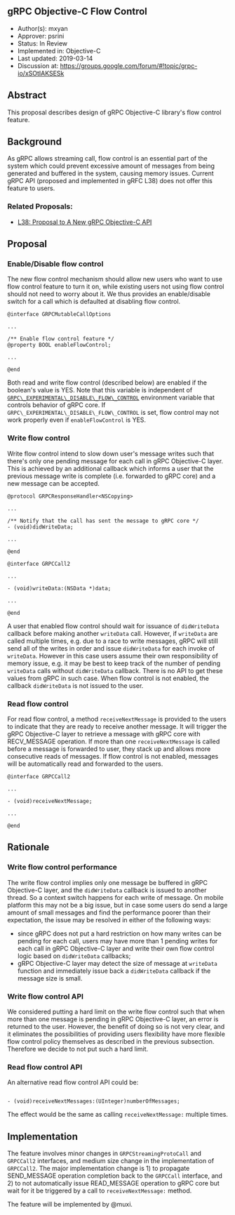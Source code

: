 gRPC Objective-C Flow Control
----
* Author(s): mxyan
* Approver: psrini
* Status: In Review
* Implemented in: Objective-C
* Last updated: 2019-03-14
* Discussion at: https://groups.google.com/forum/#!topic/grpc-io/xSOtIAKSESk

## Abstract

This proposal describes design of gRPC Objective-C library's flow control feature.

## Background

As gRPC allows streaming call, flow control is an essential part of the system
which could prevent excessive amount of messages from being generated and
buffered in the system, causing memory issues. Current gRPC API (proposed and
implemented in gRFC L38) does not offer this feature to users.

### Related Proposals: 
* [L38: Proposal to A New gRPC Objective-C
  API](https://github.com/grpc/proposal/blob/master/L38-objc-api-upgrade.md)

## Proposal

### Enable/Disable flow control
The new flow control mechanism should allow new users who want to use flow
control feature to turn it on, while existing users not using flow control
should not need to worry about it. We thus provides an enable/disable switch
for a call which is defaulted at disabling flow control.

```
@interface GRPCMutableCallOptions

...

/** Enable flow control feature */
@property BOOL enableFlowControl;

...

@end
```

Both read and write flow control (described below) are enabled if the boolean's
value is YES. Note that this variable is independent of
[`GRPC\_EXPERIMENTAL\_DISABLE\_FLOW\_CONTROL`](https://github.com/grpc/grpc/blob/master/doc/environment_variables.md)
environment variable that controls behavior of gRPC core. If
`GRPC\_EXPERIMENTAL\_DISABLE\_FLOW\_CONTROL` is set, flow control may not work
properly even if `enableFlowControl` is YES.

### Write flow control
Write flow control intend to slow down user's message writes such that there's
only one pending message for each call in gRPC Objective-C layer. This is
achieved by an additional callback which informs a user that the previous
message write is complete (i.e. forwarded to gRPC core) and a new message can
be accepted.

```
@protocol GRPCResponseHandler<NSCopying>

...

/** Notify that the call has sent the message to gRPC core */
- (void)didWriteData;

...

@end

@interface GRPCCall2

...

- (void)writeData:(NSData *)data;

...

@end
```
A user that enabled flow control should wait for issuance of `didWriteData`
callback before making another `writeData` call. However, if `writeData` are
called multiple times, e.g. due to a race to write messages, gRPC will still
send all of the writes in order and issue `didWriteData` for each invoke of
`writeData`. However in this case users assume their own responsibility of
memory issue, e.g. it may be best to keep track of the number of pending
`writeData` calls without `didWriteData` callback. There is no API to get these
values from gRPC in such case. When flow control is not enabled, the callback
`didWriteData` is not issued to the user.

### Read flow control
For read flow control, a method `receiveNextMessage` is provided to the users
to indicate that they are ready to receive another message. It will trigger the
gRPC Objective-C layer to retrieve a message with gRPC core with RECV_MESSAGE
operation. If more than one `receiveNextMessage` is called before a message is
forwarded to user, they stack up and allows more consecutive reads of messages.
If flow control is not enabled, messages will be automatically read and
forwarded to the users.

```
@interface GRPCCall2

...

- (void)receiveNextMessage;

...

@end
```

## Rationale

### Write flow control performance
The write flow control implies only one message be buffered in gRPC Objective-C
layer, and the `didWriteData` callback is issued to another thread. So a
context switch happens for each write of message. On mobile platform this may
not be a big issue, but in case some users do send a large amount of small
messages and find the performance poorer than their expectation, the issue may
be resolved in either of the following ways:
* since gRPC does not put a hard restriction on how many writes can be
  pending for each call, users may have more than 1 pending writes for each
  call in gRPC Objective-C layer and write their own flow control logic based
  on `didWriteData` callbacks;
* gRPC Objective-C layer may detect the size of message at `writeData` function
  and immediately issue back a `didWriteData` callback if the message size is
  small.

### Write flow control API
We considered putting a hard limit on the write flow control such that when
more than one message is pending in gRPC Objective-C layer, an error is
returned to the user.  However, the benefit of doing so is not very clear, and
it eliminates the possibilities of providing users flexibility have more
flexible flow control policy themselves as described in the previous
subsection. Therefore we decide to not put such a hard limit.

### Read flow control API
An alternative read flow control API could be:
```

- (void)receiveNextMessages:(UInteger)numberOfMessages;

```
The effect would be the same as calling `receiveNextMessage:` multiple times.

## Implementation
The feature involves minor changes in `GRPCStreamingProtoCall` and `GRPCCall2`
interfaces, and medium size change in the implementation of `GRPCCall2`. The
major implementation change is 1) to propagate SEND_MESSAGE operation
completion back to the `GRPCCall` interface, and 2) to not automatically issue
READ_MESSAGE operation to gRPC core but wait for it be triggered by a call to
`receiveNextMessage:` method.

The feature will be implemented by @muxi.
